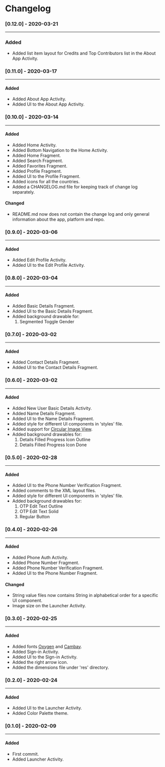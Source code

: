 # Changelog
### [0.12.0] - 2020-03-21
---
### Added
- Added list item layout for Credits and Top Contributors list in the About App Activity.

### [0.11.0] - 2020-03-17
---
#### Added
- Added About App Activity.
- Added UI to the About App Activity.

### [0.10.0] - 2020-03-14
---
#### Added
- Added Home Activity.
- Added Bottom Navigation to the Home Activity.
- Added Home Fragment.
- Added Search Fragment.
- Added Favorites Fragment.
- Added Profile Fragment.
- Added UI to the Profile Fragment.
- Added icons for all the countries.
- Added a CHANGELOG.md file for keeping track of change log separately.

#### Changed
- README.md now does not contain the change log and only general information about the app, platform and repo.

### [0.9.0] - 2020-03-06
---
#### Added
- Added Edit Profile Activity.
- Added UI to the Edit Profile Activity.

### [0.8.0] - 2020-03-04
---
#### Added
- Added Basic Details Fragment.
- Added UI to the Basic Details Fragment.
- Added background drawable for:
  1. Segmented Toggle Gender

### [0.7.0] - 2020-03-02
---
#### Added
- Added Contact Details Fragment.
- Added UI to the Contact Details Fragment.

### [0.6.0] - 2020-03-02
---
#### Added
- Added New User Basic Details Activity.
- Added Name Details Fragment.
- Added UI to the Name Details Fragment.
- Added style for different UI components in 'styles' file.
- Added support for [Circular Image View](https://github.com/hdodenhof/CircleImageView).
- Added background drawables for:
  1. Details Filled Progress Icon Outline
  2. Details Filled Progress Icon Done

### [0.5.0] - 2020-02-28
---
#### Added
- Added UI to the Phone Number Verification Fragment.
- Added comments to the XML layout files.
- Added style for different UI components in 'styles' file.
- Added background drawables for:
  1. OTP Edit Text Outline
  2. OTP Edit Text Solid
  3. Regular Button

### [0.4.0] - 2020-02-26
---
#### Added
- Added Phone Auth Activity.
- Added Phone Number Fragment.
- Added Phone Number Verification Fragment.
- Added UI to the Phone Number Fragment.

#### Changed
- String value files now contains String in alphabetical order for a specific UI component.
- Image size on the Launcher Activity.

### [0.3.0] - 2020-02-25
---
#### Added
- Added fonts [Oxygen](https://fonts.google.com/specimen/Oxygen) and [Cambay](https://fonts.google.com/specimen/Cambay).
- Added Sign-in Activity.
- Added UI to the Sign-in Activity.
- Added the right arrow icon.
- Added the dimensions file under 'res' directory.

### [0.2.0] - 2020-02-24
---
#### Added
- Added UI to the Launcher Activity.
- Added Color Palette theme.

### [0.1.0] - 2020-02-09
---
#### Added
- First commit.
- Added Launcher Activity.